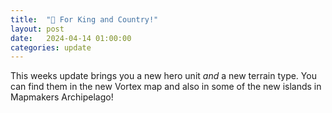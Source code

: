 ```yaml
---
title:  "🤴 For King and Country!"
layout: post
date:   2024-04-14 01:00:00
categories: update
---
```


This weeks update brings you a new hero unit *and* a new terrain type. You can find them in the new Vortex map and also in some of the new islands in Mapmakers Archipelago!
